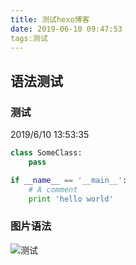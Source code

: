 ```yaml
---
title: 测试hexo博客
date: 2019-06-10 09:47:53
tags:测试
---
```


<!-- toc -->


## 语法测试

### 测试 ###

2019/6/10 13:53:35
	
```python
class SomeClass:
    pass

if __name__ == '__main__':
    # A comment
    print 'hello world'
```

### 图片语法 ###

![测试](<http://www.panfuhao.top/imgs/biaoti.jpg>)


